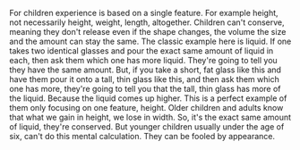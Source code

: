 For children experience is based on a single feature. For example height, not
necessarily height, weight, length, altogether. Children can't conserve,
meaning they don't release even if the shape changes, the volume the size and
the amount can stay the same. The classic example here is liquid. If one takes
two identical glasses and pour the exact same amount of liquid in each, then
ask them which one has more liquid. They're going to tell you they have the
same amount. But, if you take a short, fat glass like this and have them pour
it onto a tall, thin glass like this, and then ask them which one has more,
they're going to tell you that the tall, thin glass has more of the liquid.
Because the liquid comes up higher. This is a perfect example of them only
focusing on one feature, height. Older children and adults know that what we
gain in height, we lose in width. So, it's the exact same amount of liquid,
they're conserved. But younger children usually under the age of six, can't do
this mental calculation. They can be fooled by appearance.
